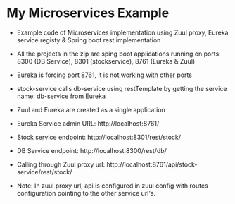 # My Microservices Example
- Example code of Microservices implementation using Zuul proxy, Eureka service registy & Spring boot rest implementation
- All the projects in the zip are sping boot applications running on ports: 8300 (DB Service), 8301 (stockservice), 8761 (Eureka & Zuul)
- Eureka is forcing port 8761, it is not working with other ports

- stock-service calls db-service using restTemplate by getting the service name: db-service from Eureka
- Zuul and Eureka are created as a single application

- Eureka Service admin URL: http://localhost:8761/
- Stock service endpoint: http://localhost:8301/rest/stock/
- DB Service endpoint: http://localhost:8300/rest/db/
- Calling through Zuul proxy url: http://localhost:8761/api/stock-service/rest/stock/

* Note: In zuul proxy url, api is configured in zuul config with routes configuration pointing to the other service url's.
